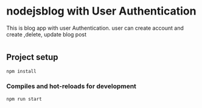 # nodejsblog with User Authentication
This is blog app with user Authentication. user can create account and create ,delete, update blog post  

# 

## Project setup
```
npm install
```

### Compiles and hot-reloads for development
```
npm run start
```

